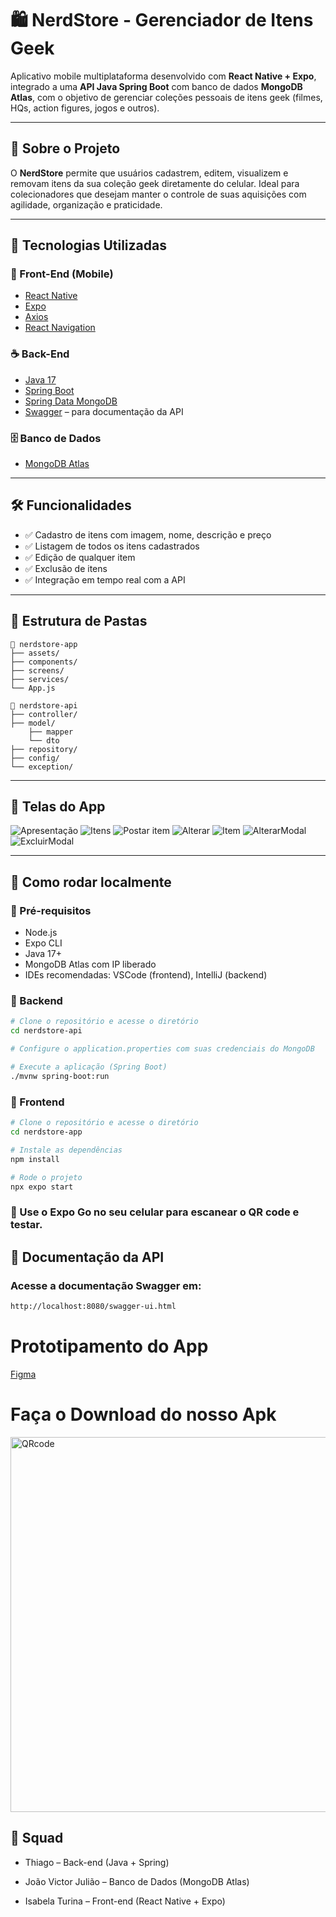 # 🛍️ NerdStore - Gerenciador de Itens Geek

Aplicativo mobile multiplataforma desenvolvido com **React Native + Expo**, integrado a uma **API Java Spring Boot** com banco de dados **MongoDB Atlas**, com o objetivo de gerenciar coleções pessoais de itens geek (filmes, HQs, action figures, jogos e outros).

---

## 📱 Sobre o Projeto

O **NerdStore** permite que usuários cadastrem, editem, visualizem e removam itens da sua coleção geek diretamente do celular. Ideal para colecionadores que desejam manter o controle de suas aquisições com agilidade, organização e praticidade.

---

## 🚀 Tecnologias Utilizadas

### 🔧 Front-End (Mobile)

- [React Native](https://reactnative.dev/)
- [Expo](https://expo.dev/)
- [Axios](https://axios-http.com/)
- [React Navigation](https://reactnavigation.org/)

### ☕ Back-End

- [Java 17](https://www.oracle.com/java/)
- [Spring Boot](https://spring.io/projects/spring-boot)
- [Spring Data MongoDB](https://spring.io/projects/spring-data-mongodb)
- [Swagger](https://swagger.io/) – para documentação da API

### 🗄️ Banco de Dados

- [MongoDB Atlas](https://www.mongodb.com/cloud/atlas)

---

## 🛠️ Funcionalidades

- ✅ Cadastro de itens com imagem, nome, descrição e preço
- ✅ Listagem de todos os itens cadastrados
- ✅ Edição de qualquer item
- ✅ Exclusão de itens
- ✅ Integração em tempo real com a API

---

## 📂 Estrutura de Pastas
```
📁 nerdstore-app
├── assets/
├── components/
├── screens/
├── services/
└── App.js

📁 nerdstore-api
├── controller/
├── model/
    ├── mapper
    └── dto
├── repository/
├── config/
└── exception/
```


---

## 📸 Telas do App

![Apresentação](./img/inicial.png)
![Itens](./img/Itens.png)
![Postar item](./img/Adicionar.png)
![Alterar](./img/Alterar.png)
![Item](./img/Item.png)
![AlterarModal](./img/AlterarModal.png)
![ExcluirModal](./img/ExcluirModal.png)

---

## 🧪 Como rodar localmente

### 🧰 Pré-requisitos

- Node.js
- Expo CLI
- Java 17+
- MongoDB Atlas com IP liberado
- IDEs recomendadas: VSCode (frontend), IntelliJ (backend)

### 🔧 Backend

```bash
# Clone o repositório e acesse o diretório
cd nerdstore-api

# Configure o application.properties com suas credenciais do MongoDB

# Execute a aplicação (Spring Boot)
./mvnw spring-boot:run
```

### 📱 Frontend
```bash
# Clone o repositório e acesse o diretório
cd nerdstore-app

# Instale as dependências
npm install

# Rode o projeto
npx expo start
```

### 🤳 Use o Expo Go no seu celular para escanear o QR code e testar.


## 📘 Documentação da API
### Acesse a documentação Swagger em:
```bash
http://localhost:8080/swagger-ui.html
```

# Prototipamento do App
[Figma](https://www.figma.com/design/Cf2PmLNHyrTrRrY1gQF0CS/NerdStore?node-id=162-176&t=VdhVbNXiEw0vmBpX-0)

# Faça o Download do nosso Apk
<img src="./img/image.png" alt="QRcode" width="600" />

## 👥 Squad
- Thiago – Back-end (Java + Spring)

- João Victor Julião – Banco de Dados (MongoDB Atlas)

- Isabela Turina – Front-end (React Native + Expo)